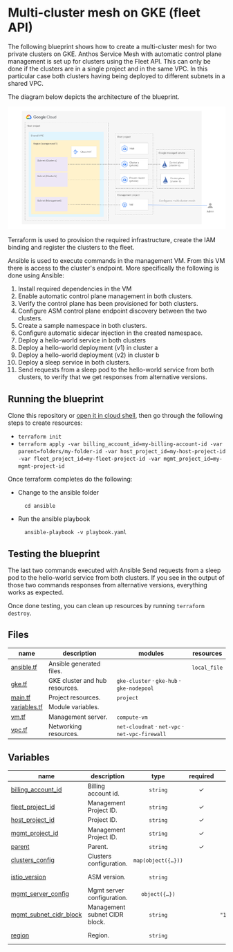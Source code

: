 # Multi-cluster mesh on GKE (fleet API)

The following blueprint shows how to create a multi-cluster mesh for two private clusters on GKE. Anthos Service Mesh with automatic control plane management is set up for clusters using the Fleet API. This can only be done if the clusters are in a single project and in the same VPC. In this particular case both clusters having being deployed to different subnets in a shared VPC.

The diagram below depicts the architecture of the blueprint.

![Architecture diagram](diagram.png)

Terraform is used to provision the required infrastructure, create the IAM binding and register the clusters to the fleet.

Ansible is used to execute commands in the management VM. From this VM there is access to the cluster's endpoint. More specifically the following is done using Ansible:

1. Install required dependencies in the VM
2. Enable automatic control plane management in both clusters.
3. Verify the control plane has been provisioned for both clusters.
4. Configure ASM control plane endpoint discovery between the two clusters.
5. Create a sample namespace in both clusters.
6. Configure automatic sidecar injection in the created namespace.
7. Deploy a hello-world service in both clusters
8. Deploy a hello-world deployment (v1) in cluster a
9. Deploy a hello-world deployment (v2) in cluster b
10. Deploy a sleep service in both clusters.
11. Send requests from a sleep pod to the hello-world service from both clusters, to verify that we get responses from alternative versions.

## Running the blueprint

Clone this repository or [open it in cloud shell](https://ssh.cloud.google.com/cloudshell/editor?cloudshell_git_repo=https%3A%2F%2Fgithub.com%2Fterraform-google-modules%2Fcloud-foundation-fabric&cloudshell_print=cloud-shell-readme.txt&cloudshell_working_dir=blueprints%2Fcloud-operations%2Fmulti-cluster-mesh-gke-fleet-api), then go through the following steps to create resources:

* `terraform init`
* `terraform apply -var billing_account_id=my-billing-account-id -var parent=folders/my-folder-id -var host_project_id=my-host-project-id -var fleet_project_id=my-fleet-project-id -var mgmt_project_id=my-mgmt-project-id`

Once terraform completes do the following:

* Change to the ansible folder

        cd ansible

* Run the ansible playbook

        ansible-playbook -v playbook.yaml

## Testing the blueprint

The last two commands executed with Ansible Send requests from a sleep pod to the hello-world service from both clusters. If you see in the output of those two commands responses from alternative versions, everything works as expected.

Once done testing, you can clean up resources by running `terraform destroy`.

<!-- TFDOC OPTS files:1 -->
<!-- BEGIN TFDOC -->

## Files

| name | description | modules | resources |
|---|---|---|---|
| [ansible.tf](./ansible.tf) | Ansible generated files. |  | <code>local_file</code> |
| [gke.tf](./gke.tf) | GKE cluster and hub resources. | <code>gke-cluster</code> · <code>gke-hub</code> · <code>gke-nodepool</code> |  |
| [main.tf](./main.tf) | Project resources. | <code>project</code> |  |
| [variables.tf](./variables.tf) | Module variables. |  |  |
| [vm.tf](./vm.tf) | Management server. | <code>compute-vm</code> |  |
| [vpc.tf](./vpc.tf) | Networking resources. | <code>net-cloudnat</code> · <code>net-vpc</code> · <code>net-vpc-firewall</code> |  |

## Variables

| name | description | type | required | default |
|---|---|:---:|:---:|:---:|
| [billing_account_id](variables.tf#L17) | Billing account id. | <code>string</code> | ✓ |  |
| [fleet_project_id](variables.tf#L46) | Management Project ID. | <code>string</code> | ✓ |  |
| [host_project_id](variables.tf#L51) | Project ID. | <code>string</code> | ✓ |  |
| [mgmt_project_id](variables.tf#L63) | Management Project ID. | <code>string</code> | ✓ |  |
| [parent](variables.tf#L94) | Parent. | <code>string</code> | ✓ |  |
| [clusters_config](variables.tf#L22) | Clusters configuration. | <code title="map&#40;object&#40;&#123;&#10;  subnet_cidr_block   &#61; string&#10;  master_cidr_block   &#61; string&#10;  services_cidr_block &#61; string&#10;  pods_cidr_block     &#61; string&#10;&#125;&#41;&#41;">map&#40;object&#40;&#123;&#8230;&#125;&#41;&#41;</code> |  | <code title="&#123;&#10;  cluster-a &#61; &#123;&#10;    subnet_cidr_block   &#61; &#34;10.0.1.0&#47;24&#34;&#10;    master_cidr_block   &#61; &#34;10.16.0.0&#47;28&#34;&#10;    services_cidr_block &#61; &#34;192.168.1.0&#47;24&#34;&#10;    pods_cidr_block     &#61; &#34;172.16.0.0&#47;20&#34;&#10;  &#125;&#10;  cluster-b &#61; &#123;&#10;    subnet_cidr_block   &#61; &#34;10.0.2.0&#47;24&#34;&#10;    master_cidr_block   &#61; &#34;10.16.0.16&#47;28&#34;&#10;    services_cidr_block &#61; &#34;192.168.2.0&#47;24&#34;&#10;    pods_cidr_block     &#61; &#34;172.16.16.0&#47;20&#34;&#10;  &#125;&#10;&#125;">&#123;&#8230;&#125;</code> |
| [istio_version](variables.tf#L57) | ASM version. | <code>string</code> |  | <code>&#34;1.14.1-asm.3&#34;</code> |
| [mgmt_server_config](variables.tf#L68) | Mgmt server configuration. | <code title="object&#40;&#123;&#10;  disk_size     &#61; number&#10;  disk_type     &#61; string&#10;  image         &#61; string&#10;  instance_type &#61; string&#10;  region        &#61; string&#10;  zone          &#61; string&#10;&#125;&#41;">object&#40;&#123;&#8230;&#125;&#41;</code> |  | <code title="&#123;&#10;  disk_size     &#61; 50&#10;  disk_type     &#61; &#34;pd-ssd&#34;&#10;  image         &#61; &#34;projects&#47;ubuntu-os-cloud&#47;global&#47;images&#47;family&#47;ubuntu-2204-lts&#34;&#10;  instance_type &#61; &#34;n1-standard-2&#34;&#10;  region        &#61; &#34;europe-west1&#34;&#10;  zone          &#61; &#34;europe-west1-c&#34;&#10;&#125;">&#123;&#8230;&#125;</code> |
| [mgmt_subnet_cidr_block](variables.tf#L88) | Management subnet CIDR block. | <code>string</code> |  | <code>&#34;10.0.0.0&#47;28&#34;</code> |
| [region](variables.tf#L99) | Region. | <code>string</code> |  | <code>&#34;europe-west1&#34;</code> |

<!-- END TFDOC -->
